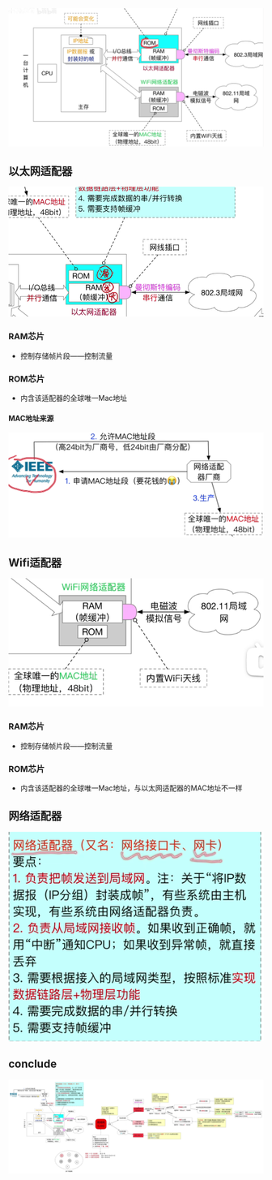 


![输入图片说明](/imgs/2025-07-31/vWZcjZgXuR9M155h.png)

## 以太网适配器
![输入图片说明](/imgs/2025-07-31/lHMg2jigJSqD6v3M.png)
### RAM芯片
- 控制存储帧片段——控制流量
### ROM芯片
- 内含该适配器的全球唯一Mac地址
#### MAC地址来源
![输入图片说明](/imgs/2025-07-31/oPDTtgvLS5mSa1Ux.png)

## Wifi适配器
![输入图片说明](/imgs/2025-07-31/KJXIhk42199BHVFd.png)
### RAM芯片
- 控制存储帧片段——控制流量
### ROM芯片
- 内含该适配器的全球唯一Mac地址，与以太网适配器的MAC地址不一样

## 网络适配器
![输入图片说明](/imgs/2025-07-31/WpPsomObTsWsNZ2v.png)

## conclude 
![输入图片说明](/imgs/2025-07-31/qzWqEN0lSwE6HNXK.png)
<!--stackedit_data:
eyJoaXN0b3J5IjpbMTgzMjYwNjAxNCw1NzI5MjgxMTYsMTQ2ND
QwNDkyOV19
-->